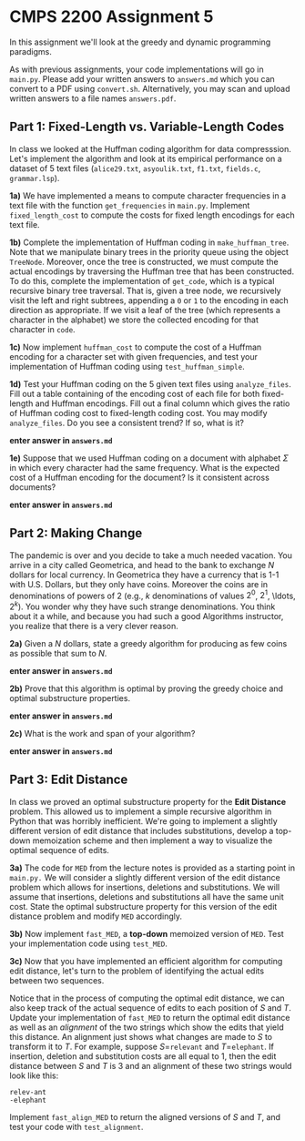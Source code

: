 # CMPS 2200 Assignment 5

In this assignment we'll look at the greedy and dynamic programming paradigms.

As with previous assignments, your code implementations will go in `main.py`.
Please add your written answers to `answers.md` which you can convert to a PDF
using `convert.sh`. Alternatively, you may scan and upload written answers
to a file names `answers.pdf`.

## Part 1: Fixed-Length vs. Variable-Length Codes

In class we looked at the Huffman coding algorithm for data
compresssion. Let's implement the algorithm and look at its empirical
performance on a dataset of 5 text files (`alice29.txt`, `asyoulik.txt`, `f1.txt`, `fields.c`, `grammar.lsp`). 

**1a)** We have implemented a means to compute character frequencies
  in a text file with the function `get_frequencies` in
  `main.py`. Implement `fixed_length_cost` to compute the costs 
  for fixed length encodings for each text file.

**1b)** Complete the implementation of Huffman coding in
  `make_huffman_tree`. Note that we manipulate binary trees in the
  priority queue using the object `TreeNode`. Moreover, once the tree
  is constructed, we must compute the actual encodings by traversing
  the Huffman tree that has been constructed. To do this, complete the
  implementation of `get_code`, which is a typical recursive binary
  tree traversal. That is, given a tree node, we recursively visit the
  left and right subtrees, appending a `0` or `1` to the encoding in
  each direction as appropriate. If we visit a leaf of the tree (which
  represents a character in the alphabet) we store the
  collected encoding for that character in `code`.

**1c)** Now implement `huffman_cost` to compute the cost of a Huffman
  encoding for a character set with given frequencies, and test your 
  implementation of Huffman coding using `test_huffman_simple`.

**1d)** Test your Huffman coding on the 5 given text files using
  `analyze_files`. Fill out a table containing of the encoding cost of 
  each file for both fixed-length and Huffman encodings. Fill out a final 
  column which gives the ratio of Huffman coding cost to fixed-length
  coding cost. You may modify `analyze_files`. Do you see a consistent 
  trend? If so, what is it?

**enter answer in `answers.md`**


**1e)** Suppose that we used Huffman coding on a document with alphabet $\Sigma$ in
  which every character had the same frequency. What is the expected
  cost of a Huffman encoding for the document? Is it consistent across
  documents?

**enter answer in `answers.md`**


## Part 2: Making Change

The pandemic is over and you decide to take a much needed vacation. You arrive in a city called Geometrica, and head to the bank to
exchange $N$ dollars for local currency. In Geometrica they have a
currency that is 1-1 with U.S. Dollars, but they only have
coins. Moreover the coins are in
denominations of powers of $2$ (e.g., $k$ denominations of values $2^0$, $2^1$, \ldots,
$2^k$). You wonder why they have
such strange denominations. You think about it a while, and because
you had such a good Algorithms instructor, you realize that there is a
very clever reason. 

**2a)** Given a $N$ dollars, state a greedy algorithm for producing
as few coins as possible that sum to $N$.

**enter answer in `answers.md`**


**2b)** Prove that this algorithm is optimal by proving the greedy
  choice and optimal substructure properties.

**enter answer in `answers.md`**


**2c)** What is the work and span of your algorithm?

**enter answer in `answers.md`**

## Part 3: Edit Distance

In class we proved an optimal substructure property for the **Edit
Distance** problem. This allowed us to implement a simple recursive
algorithm in Python that was horribly inefficient. We're going to
implement a slightly different version of edit distance that includes
substitutions, develop a top-down memoization scheme
and then implement a way to visualize the optimal sequence of edits.


**3a)** The code for `MED` from the lecture notes is provided as a
  starting point in `main.py.` We will consider a slightly different
  version of the edit distance problem which allows for insertions,
  deletions and substitutions. We will assume that insertions,
  deletions and substitutions all have the same unit cost. State the optimal substructure property
  for this version of the edit distance problem and modify `MED` accordingly. 


**3b)** Now implement `fast_MED`, a **top-down**
  memoized version of `MED`. Test your implementation code using `test_MED`.


**3c)** Now that you have implemented an efficient algorithm for
  computing edit distance, let's turn to the problem of identifying
  the actual edits between two sequences.

 Notice that in the process of computing the optimal edit
  distance, we can also keep track of the actual sequence of edits to
  each position of $S$ and $T$. Update your implementation of `fast_MED` to
  return the optimal edit distance as well as an *alignment* of the
  two strings which show the edits that yield this distance. An
  alignment just shows what changes are made to $S$ to transform it to
  $T$. For example, suppose $S$=`relevant` and $T$=`elephant`. If
  insertion, deletion and substitution costs are all equal to $1$, then the
  edit distance between $S$ and $T$ is 3 and an
  alignment of these two strings would look like this:

  `relev-ant`\
  `-elephant`

Implement `fast_align_MED` to return the aligned versions of $S$ and $T$,
and test your code with `test_alignment`.

